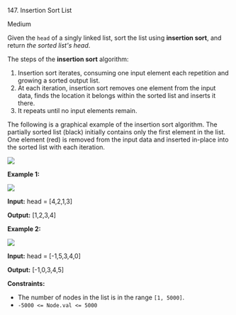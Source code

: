 147\. Insertion Sort List

Medium

Given the `head` of a singly linked list, sort the list using **insertion sort**, and return _the sorted list's head_.

The steps of the **insertion sort** algorithm:

1.  Insertion sort iterates, consuming one input element each repetition and growing a sorted output list.
2.  At each iteration, insertion sort removes one element from the input data, finds the location it belongs within the sorted list and inserts it there.
3.  It repeats until no input elements remain.

The following is a graphical example of the insertion sort algorithm. The partially sorted list (black) initially contains only the first element in the list. One element (red) is removed from the input data and inserted in-place into the sorted list with each iteration.

![](https://leetcode-in-java.github.io/src/main/java/g0101_0200/s0147_insertion_sort_list/insertion-sort-example-300px.gif)

**Example 1:**

![](https://leetcode-in-java.github.io/src/main/java/g0101_0200/s0147_insertion_sort_list/sort1linked-list.jpg)

**Input:** head = [4,2,1,3]

**Output:** [1,2,3,4] 

**Example 2:**

![](https://leetcode-in-java.github.io/src/main/java/g0101_0200/s0147_insertion_sort_list/sort2linked-list.jpg)

**Input:** head = [-1,5,3,4,0]

**Output:** [-1,0,3,4,5] 

**Constraints:**

*   The number of nodes in the list is in the range `[1, 5000]`.
*   `-5000 <= Node.val <= 5000`